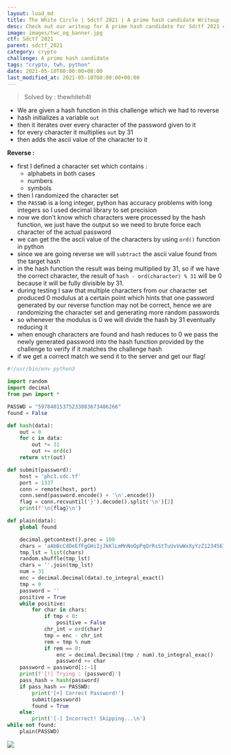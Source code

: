 ```yaml
---
layout: load_md
title: The White Circle | Sdctf 2021 | A prime hash candidate Writeup
desc: Check out our writeup for A prime hash candidate for Sdctf 2021 capture the flag competition.
image: images/twc_og_banner.jpg
ctf: Sdctf 2021
parent: sdctf_2021
category: crypto
challenge: A prime hash candidate
tags: "crypto, twh, python"
date: 2021-05-10T00:00:00+00:00
last_modified_at: 2021-05-10T00:00:00+00:00
---
```



> Solved by : thewhiteh4t

* We are given a hash function in this challenge which we had to reverse
* hash initializes a variable `out`
* then it iterates over every character of the password given to it
* for every character it multiplies `out` by 31
* then adds the ascii value of the character to it

**Reverse :**

* first I defined a character set which contains :
    * alphabets in both cases
    * numbers
    * symbols
* then I randomized the character set
* the `PASSWD` is a long integer, python has accuracy problems with long integers so I used decimal library to set precision
* now we don't know which characters were processed by the hash function, we just have the output so we need to brute force each character of the actual password
* we can get the the ascii value of the characters by using `ord()` function in python
* since we are going reverse we will `subtract` the ascii value found from the target hash
* in the hash function the result was being multiplied by 31, so if we have the correct character,
    the result of `hash - ord(character) % 31` will be 0 because it will be
    fully divisible by 31.
* during testing I saw that multiple characters from our character set produced 0 modulus at a certain point
    which hints that one password generated by our reverse function may not be correct, hence we are randomizing
    the character set and generating more random passwords
* so whenever the modulus is 0 we will divide the hash by 31 eventually reducing it
* when enough characters are found and hash reduces to 0 we pass the newly generated password into the hash
    function provided by the challenge to verify if it matches the challenge hash
* if we get a correct match we send it to the server and get our flag!

```python
#!/usr/bin/env python3

import random
import decimal
from pwn import *

PASSWD = "59784015375233083673486266"
found = False

def hash(data):
    out = 0
    for c in data:
        out *= 31
        out += ord(c)
    return str(out)

def submit(password):
    host = 'phc1.sdc.tf'
    port = 1337
    conn = remote(host, port)
    conn.send(password.encode() + '\n'.encode())
    flag = conn.recvuntil('}').decode().split('\n')[2]
    print(f'\n{flag}\n')

def plain(data):
    global found

    decimal.getcontext().prec = 100
    chars = 'aAbBcCdDeEfFgGHiIjJkKlLmMnNoOpPqQrRsStTuUvVwWxXyYzZ1234567890@#$%^&*()_+[]/,.-+=;"'
    tmp_lst = list(chars)
    random.shuffle(tmp_lst)
    chars = ''.join(tmp_lst)
    num = 31
    enc = decimal.Decimal(data).to_integral_exact()
    tmp = 0
    password = ''
    positive = True
    while positive:
        for char in chars:
            if tmp < 0:
                positive = False
            chr_int = ord(char)
            tmp = enc - chr_int
            rem = tmp % num
            if rem == 0:
                enc = decimal.Decimal(tmp / num).to_integral_exac()
                password += char
    password = password[::-1]
    print(f'[!] Trying : {password}')
    pass_hash = hash(password)
    if pass_hash == PASSWD:
        print('[+] Correct Password!')
        submit(password)
        found = True
    else:
        print('[-] Incorrect! Skipping...\n')
while not found:
    plain(PASSWD)
```

![](https://i.imgur.com/W2K5PVs.png)